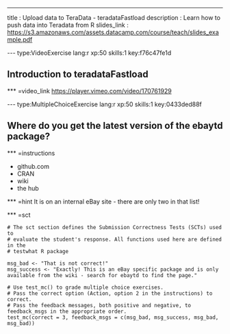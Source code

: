 ---
title       : Upload data to TeraData - teradataFastload
description : Learn how to push data into Teradata from R
  slides_link : https://s3.amazonaws.com/assets.datacamp.com/course/teach/slides_example.pdf

--- type:VideoExercise lang:r xp:50 skills:1 key:f76c47fe1d

## Introduction to teradataFastload

*** =video_link
https://player.vimeo.com/video/170761929

--- type:MultipleChoiceExercise lang:r xp:50 skills:1 key:0433ded88f
## Where do you get the latest version of the ebaytd package?

*** =instructions
- github.com
- CRAN
- wiki
- the hub

*** =hint
It is on an internal eBay site - there are only two in that list!

*** =sct
```{r}
# The sct section defines the Submission Correctness Tests (SCTs) used to
# evaluate the student's response. All functions used here are defined in the 
# testwhat R package

msg_bad <- "That is not correct!"
msg_success <- "Exactly! This is an eBay specific package and is only available from the wiki - search for ebaytd to find the page."

# Use test_mc() to grade multiple choice exercises. 
# Pass the correct option (Action, option 2 in the instructions) to correct.
# Pass the feedback messages, both positive and negative, to feedback_msgs in the appropriate order.
test_mc(correct = 3, feedback_msgs = c(msg_bad, msg_success, msg_bad, msg_bad)) 
```